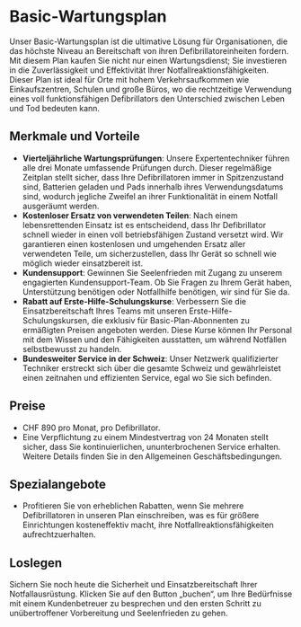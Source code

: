 # Basic-Wartungsplan

Unser Basic-Wartungsplan ist die ultimative Lösung für Organisationen, die das höchste Niveau an Bereitschaft von ihren Defibrillatoreinheiten fordern. Mit diesem Plan kaufen Sie nicht nur einen Wartungsdienst; Sie investieren in die Zuverlässigkeit und Effektivität Ihrer Notfallreaktionsfähigkeiten. Dieser Plan ist ideal für Orte mit hohem Verkehrsaufkommen wie Einkaufszentren, Schulen und große Büros, wo die rechtzeitige Verwendung eines voll funktionsfähigen Defibrillators den Unterschied zwischen Leben und Tod bedeuten kann.

## Merkmale und Vorteile

- **Vierteljährliche Wartungsprüfungen**: Unsere Expertentechniker führen alle drei Monate umfassende Prüfungen durch. Dieser regelmäßige Zeitplan stellt sicher, dass Ihre Defibrillatoren immer in Spitzenzustand sind, Batterien geladen und Pads innerhalb ihres Verwendungsdatums sind, wodurch jegliche Zweifel an ihrer Funktionalität in einem Notfall ausgeräumt werden.
- **Kostenloser Ersatz von verwendeten Teilen**: Nach einem lebensrettenden Einsatz ist es entscheidend, dass Ihr Defibrillator schnell wieder in einen voll betriebsfähigen Zustand versetzt wird. Wir garantieren einen kostenlosen und umgehenden Ersatz aller verwendeten Teile, um sicherzustellen, dass Ihr Gerät so schnell wie möglich wieder einsatzbereit ist.
- **Kundensupport**: Gewinnen Sie Seelenfrieden mit Zugang zu unserem engagierten Kundensupport-Team. Ob Sie Fragen zu Ihrem Gerät haben, Unterstützung benötigen oder Notfallhilfe benötigen, wir sind für Sie da.
- **Rabatt auf Erste-Hilfe-Schulungskurse**: Verbessern Sie die Einsatzbereitschaft Ihres Teams mit unseren Erste-Hilfe-Schulungskursen, die exklusiv für Basic-Plan-Abonnenten zu ermäßigten Preisen angeboten werden. Diese Kurse können Ihr Personal mit dem Wissen und den Fähigkeiten ausstatten, um während Notfällen selbstbewusst zu handeln.
- **Bundesweiter Service in der Schweiz**: Unser Netzwerk qualifizierter Techniker erstreckt sich über die gesamte Schweiz und gewährleistet einen zeitnahen und effizienten Service, egal wo Sie sich befinden.

## Preise

- CHF 890 pro Monat, pro Defibrillator.
- Eine Verpflichtung zu einem Mindestvertrag von 24 Monaten stellt sicher, dass Sie kontinuierlichen, ununterbrochenen Service erhalten. Weitere Details finden Sie in den Allgemeinen Geschäftsbedingungen.

## Spezialangebote

- Profitieren Sie von erheblichen Rabatten, wenn Sie mehrere Defibrillatoren in unseren Plan einschreiben, was es für größere Einrichtungen kosteneffektiv macht, ihre Notfallreaktionsfähigkeiten aufrechtzuerhalten.

## Loslegen

Sichern Sie noch heute die Sicherheit und Einsatzbereitschaft Ihrer Notfallausrüstung. Klicken Sie auf den Button „buchen“, um Ihre Bedürfnisse mit einem Kundenbetreuer zu besprechen und den ersten Schritt zu unübertroffener Vorbereitung und Seelenfrieden zu gehen.
